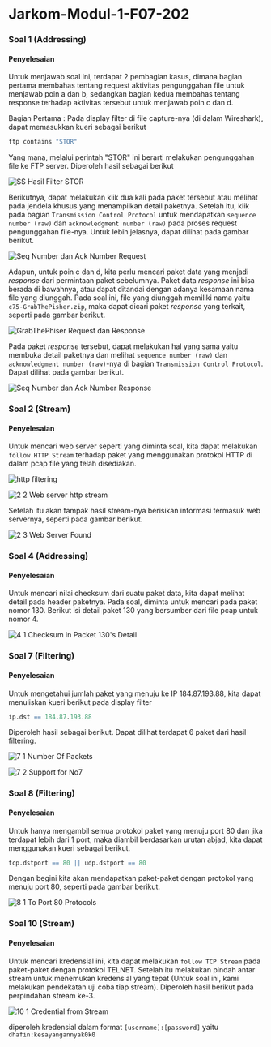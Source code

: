 # Jarkom-Modul-1-F07-202

### Soal 1 (Addressing)
#### Penyelesaian
Untuk menjawab soal ini, terdapat 2 pembagian kasus, dimana bagian pertama membahas tentang request aktivitas pengunggahan file untuk menjawab poin a dan b, sedangkan bagian kedua membahas tentang response terhadap aktivitas tersebut untuk menjawab poin c dan d.

Bagian Pertama : Pada display filter di file capture-nya (di dalam Wireshark), dapat memasukkan kueri sebagai berikut
```R
ftp contains "STOR"
```
Yang mana, melalui perintah "STOR" ini berarti melakukan pengunggahan file ke FTP server. Diperoleh hasil sebagai berikut

![SS Hasil Filter STOR](https://github.com/rafifiaan/Jarkom-Modul-1-F07-2023/assets/108170236/f3c997ba-a81d-474c-880f-1365a77ba5ee)

Berikutnya, dapat melakukan klik dua kali pada paket tersebut atau melihat pada jendela khusus yang menampilkan detail paketnya. Setelah itu, klik pada bagian `Transmission Control Protocol` untuk mendapatkan `sequence number (raw)` dan `acknowledgment number (raw)` pada proses request pengunggahan file-nya. Untuk lebih jelasnya, dapat dilihat pada gambar berikut.

![Seq Number dan Ack Number Request](https://github.com/rafifiaan/Jarkom-Modul-1-F07-2023/assets/108170236/d31b6057-5bcf-40f1-954f-2836bcb6db5c)

Adapun, untuk poin c dan d, kita perlu mencari paket data yang menjadi *response* dari permintaan paket sebelumnya. Paket data *response* ini bisa berada di bawahnya, atau dapat ditandai dengan adanya kesamaan nama file yang diunggah. Pada soal ini, file yang diunggah memiliki nama yaitu `c75-GrabThePisher.zip`, maka dapat dicari paket *response* yang terkait, seperti pada gambar berikut.

![GrabThePhiser Request dan Response](https://github.com/rafifiaan/Jarkom-Modul-1-F07-2023/assets/108170236/d1b322c7-5347-4875-9dc4-615e01eb640d)

Pada paket *response* tersebut, dapat melakukan hal yang sama yaitu membuka detail paketnya dan melihat `sequence number (raw)` dan `acknowledgment number (raw)`-nya di bagian `Transmission Control Protocol`. Dapat dilihat pada gambar berikut.

![Seq Number dan Ack Number Response](https://github.com/rafifiaan/Jarkom-Modul-1-F07-2023/assets/108170236/81b565f3-6e93-48ba-8b9d-f478412b4a4e)

### Soal 2 (Stream)
#### Penyelesaian
Untuk mencari web server seperti yang diminta soal, kita dapat melakukan `follow HTTP Stream` terhadap paket yang menggunakan protokol HTTP di dalam pcap file yang telah disediakan.

![http filtering](https://github.com/rafifiaan/Jarkom-Modul-1-F07-2023/assets/108170236/283d7cdd-55ca-40f9-a951-9479aab707b7)

![2 2 Web server http stream](https://github.com/rafifiaan/Jarkom-Modul-1-F07-2023/assets/108170236/e03a9f77-47bc-4235-b9e7-65a45f57f794)

Setelah itu akan tampak hasil stream-nya berisikan informasi termasuk web servernya, seperti pada gambar berikut.

![2 3 Web Server Found](https://github.com/rafifiaan/Jarkom-Modul-1-F07-2023/assets/108170236/fe409495-bb63-4639-bb8b-93771dea5472)

### Soal 4 (Addressing)
#### Penyelesaian
Untuk mencari nilai checksum dari suatu paket data, kita dapat melihat detail pada header paketnya. Pada soal, diminta untuk mencari pada paket nomor 130. Berikut isi detail paket 130 yang bersumber dari file pcap untuk nomor 4.

![4 1 Checksum in Packet 130's Detail](https://github.com/rafifiaan/Jarkom-Modul-1-F07-2023/assets/108170236/0b75e077-21b9-47f4-932a-801803010f56)

### Soal 7 (Filtering)
#### Penyelesaian
Untuk mengetahui jumlah paket yang menuju ke IP 184.87.193.88, kita dapat menuliskan kueri berikut pada display filter
```R
ip.dst == 184.87.193.88
```
Diperoleh hasil sebagai berikut. Dapat dilihat terdapat 6 paket dari hasil filtering.

![7 1 Number Of Packets](https://github.com/rafifiaan/Jarkom-Modul-1-F07-2023/assets/108170236/092f3746-bd92-4574-96e2-25a206eab3b8)

![7 2 Support for No7](https://github.com/rafifiaan/Jarkom-Modul-1-F07-2023/assets/108170236/48596171-2049-4faf-8f0f-368aad9b3bce)

### Soal 8 (Filtering)
#### Penyelesaian
Untuk hanya mengambil semua protokol paket yang menuju port 80 dan jika terdapat lebih dari 1 port, maka diambil berdasarkan urutan abjad, kita dapat menggunakan kueri sebagai berikut.
```R
tcp.dstport == 80 || udp.dstport == 80
```
Dengan begini kita akan mendapatkan paket-paket dengan protokol yang menuju port 80, seperti pada gambar berikut.

![8 1 To Port 80 Protocols](https://github.com/rafifiaan/Jarkom-Modul-1-F07-2023/assets/108170236/ca5a7a0a-3712-444f-bda1-2cb83dd7f61e)

### Soal 10 (Stream)
#### Penyelesaian
Untuk mencari kredensial ini, kita dapat melakukan `follow TCP Stream` pada paket-paket dengan protokol TELNET. Setelah itu melakukan pindah antar stream untuk menemukan kredensial yang tepat (Untuk soal ini, kami melakukan pendekatan uji coba tiap stream). Diperoleh hasil berikut pada perpindahan stream ke-3.

![10 1 Credential from Stream](https://github.com/rafifiaan/Jarkom-Modul-1-F07-2023/assets/108170236/137dfcb5-87ae-44c0-b584-6f769f1c03ed)

diperoleh kredensial dalam format `[username]:[password]` yaitu `dhafin:kesayangannyak0k0`
